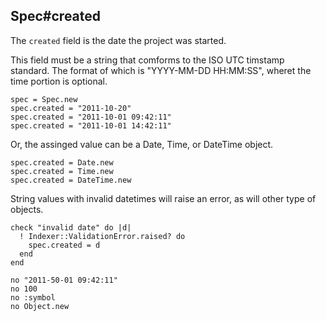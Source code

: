 ## Spec#created

The `created` field is the date the project was started.

This field must be a string that comforms to the ISO UTC timstamp standard.
The format of which is "YYYY-MM-DD HH:MM:SS", wheret the time portion is
optional.

    spec = Spec.new
    spec.created = "2011-10-20"
    spec.created = "2011-10-01 09:42:11"
    spec.created = "2011-10-01 14:42:11"

Or, the assinged value can be a Date, Time, or DateTime object.

    spec.created = Date.new
    spec.created = Time.new
    spec.created = DateTime.new

String values with invalid datetimes will raise an error, as will other
type of objects.

    check "invalid date" do |d|
      ! Indexer::ValidationError.raised? do
        spec.created = d
      end
    end

    no "2011-50-01 09:42:11"
    no 100
    no :symbol
    no Object.new

